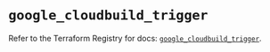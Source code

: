 # `google_cloudbuild_trigger`

Refer to the Terraform Registry for docs: [`google_cloudbuild_trigger`](https://registry.terraform.io/providers/hashicorp/google/6.36.1/docs/resources/cloudbuild_trigger).
